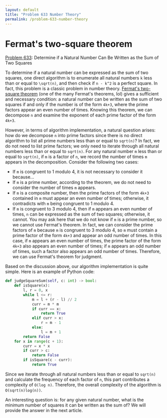 ```yaml
---
layout: default
title: "Problem 633 Number Theory"
permalink: /problem-633-number-theory
---
```


# Fermat's two-square theorem 

[Problem 633](https://leetcode.com/problems/sum-of-square-numbers/): Determine if a Natural Number Can Be Written as the Sum of Two Squares

To determine if a natural number can be expressed as the sum of two squares, one direct algorithm is to enumerate all natural numbers `k` less than or equal to `\sqrt(n)`, and then check if `n - k^2` is a perfect square. In fact, this problem is a classic problem in number theory. [Fermat's two-square theorem](https://en.wikipedia.org/wiki/Fermat%27s_theorem_on_sums_of_two_squares) (one of the many Fermat's theorems, lol) gives a sufficient and necessary condition: a natural number can be written as the sum of two squares if and only if the number is of the form `4k+3`, where the prime factors appear an even number of times. Knowing this theorem, we can decompose `n` and examine the exponent of each prime factor of the form `4k+3`.

However, in terms of algorithm implementation, a natural question arises: how do we decompose `n` into prime factors since there is no direct algorithm to list all prime numbers less than or equal to `sqrt(n)`? In fact, we do not need to list prime factors; we only need to iterate through all natural numbers less than or equal to `sqrt(n)`. For any natural number `m` less than or equal to `sqrt(n)`, if `m` is a factor of `n`, we record the number of times `m` appears in the decomposition. Consider the following two cases:

- If `m` is congruent to 1 modulo 4, it is not necessary to consider it because...
 - If `m` is a prime number, according to the theorem, we do not need to consider the number of times `m` appears.
 - If `m` is a composite number, then the prime factors of the form `4k+3` contained in `m` must appear an even number of times; otherwise, it contradicts with `m` being congruent to 1 modulo 4.
- If `m` is congruent to 3 modulo 4, then if `m` appears an even number of times, `n` can be expressed as the sum of two squares; otherwise, it cannot. You may ask here that we do not know if `m` is a prime number, so we cannot use Fermat's theorem. In fact, we can consider the prime factors of `m` because `m` is congruent to 3 modulo 4, so `m` must contain a prime factor of the form `4k+3` and appear an odd number of times. In this case, if `m` appears an even number of times, the prime factor of the form `4k+3` also appears an even number of times; if `m` appears an odd number of times, such a factor also appears an odd number of times. Therefore, we can use Fermat's theorem for judgment.

Based on the discussion above, our algorithm implementation is quite simple. Here is an example of Python code:
```python
def judgeSquareSum(self, c: int) -> bool:
    def isSquare(x):
        l, r = 0, x
        while l <= r:
            m = l + (r - l) // 2
            curr = m * m
            if curr == x:
                return True
            elif curr > x:
                r = m - 1
            else:
                l = m + 1
        return False
    for x in range(c + 1):
        curr = x * x
        if curr > c:
            return False
        if isSquare(c - curr):
            return True
```


Since we iterate through all natural numbers less than or equal to `sqrt(n)` and calculate the frequency of each factor of `n`, this part contributes a complexity of `O(log n)`. Therefore, the overall complexity of the algorithm is `O(sqrt(n)log(n))`.

An interesting question is: for any given natural number, what is the minimum number of squares it can be written as the sum of? We will provide the answer in the next article.
